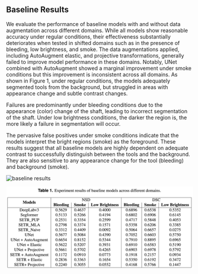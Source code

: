 ## Baseline Results

We evaluate the performance of baseline models with and without data augmentation across different domains. While all models show reasonable accuracy under regular conditions, their effectiveness substantially deteriorates when tested in shifted domains such as in the presence of bleeding, low brightness, and smoke. The data augmentations applied, including AutoAugment elastic, and projective transformations, generally failed to improve model performance in these domains. Notably, UNet combined with AutoAugment showed a marginal improvement under smoke conditions but this improvement is inconsistent across all domains.  As shown in Figure 1, under regular conditions, the models adequately segmented tools from the background, but struggled in areas with appearance change and subtle contrast changes. 

Failures are predominantly under bleeding conditions due to the appearance (color) change of the shaft, leading to incorrect segmentation of the shaft. Under low brightness conditions, the darker the region is, the more likely a failure in segmentation will occur. 

The pervasive false positives under smoke conditions indicate that the models interpret the bright regions (smoke) as the foreground. These results suggest that all baseline models are highly dependent on adequate contrast to successfully distinguish between the tools and the background. They are also sensitive to any appearance change for the tool (bleeding) and background (smoke).

![baseline results](../../img/baseline_segmentation_result.png "Figure 1. Baseline results. The white area means true positive, the red area means false negative, and the orange area means false positive")

![baseline table](../../img/baseline_table.png "Table 1. Experiment results of baseline models across different domains")